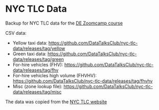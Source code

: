 # NYC TLC Data 

Backup for NYC TLC data for the [DE Zoomcamp course](https://github.com/DataTalksClub/data-engineering-zoomcamp/)

CSV data:

* Yellow taxi data: https://github.com/DataTalksClub/nyc-tlc-data/releases/tag/yellow
* Green taxi data: https://github.com/DataTalksClub/nyc-tlc-data/releases/tag/green
* For-hire vehicles (FHV): https://github.com/DataTalksClub/nyc-tlc-data/releases/tag/fhv
* For-hire vehicles high volume (FHVHV): https://github.com/DataTalksClub/nyc-tlc-data/releases/tag/fhvhv
* Misc (zone lookup file): https://github.com/DataTalksClub/nyc-tlc-data/releases/tag/misc

The data was copied from the [NYC TLC website](https://www1.nyc.gov/site/tlc/about/tlc-trip-record-data.page)